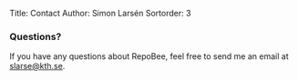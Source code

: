 Title: Contact
Author: Simon Larsén
Sortorder: 3

### Questions?
If you have any questions about RepoBee, feel free to send me an email at 
<a href="mailto:slarse@kth.se">slarse@kth.se</a>.
